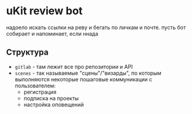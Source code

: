 # uKit review bot

надоело искать ссылки на реву и бегать по личкам и почте. пусть бот собирает и напоминает, если ннада
## Структура

- `gitlab` - там лежит все про репозитории и API
- `scenes` - так называемые "сцены"/"визарды", по которым выполняются некоторые пошаговые коммуникации с пользователем:
  - регистрация
  - подписка на проекты
  - настройка оповещений
